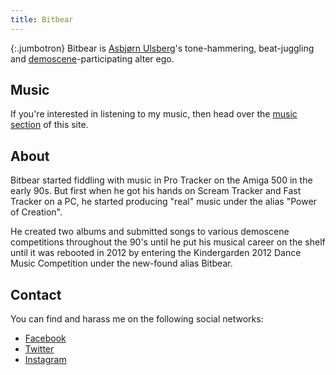 ```yaml
---
title: Bitbear
---
```


{:.jumbotron}
Bitbear is [Asbjørn Ulsberg][asbjornu]'s tone-hammering, beat-juggling
and [demoscene]-participating alter ego.

## Music

If you're interested in listening to my music, then head over the [music
section](music) of this site.

## About

Bitbear started fiddling with music in Pro Tracker on the Amiga 500 in the
early 90s. But first when he got his hands on Scream Tracker and Fast Tracker
on a PC, he started producing "real" music under the alias "Power of Creation".

He created two albums and submitted songs to various demoscene competitions
throughout the 90's until he put his musical career on the shelf until it was
rebooted in 2012 by entering the Kindergarden 2012 Dance Music Competition under
the new-found alias Bitbear.

## Contact

You can find and harass me on the following social networks:

- [Facebook]
- [Twitter]
- [Instagram]

[asbjornu]: https://asbjor.nu/
[demoscene]: https://en.wikipedia.org/wiki/Demoscene
[facebook]: https://www.facebook.com/bitbearmusic
[instagram]: https://www.instagram.com/bitbearmusic
[twitter]: https://twitter.com/bitbearmusic
